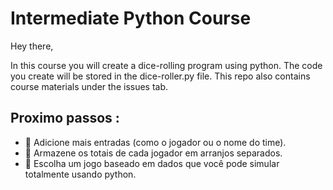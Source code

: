 # Intermediate Python Course

Hey there, 

In this course you will create a dice-rolling program using python. The code you create will be stored in the dice-roller.py file. This repo also contains course materials under the issues tab. 

## Proximo passos :
* 🔲 Adicione mais entradas (como o jogador ou o nome do time).
* 🔲 Armazene os totais de cada jogador em arranjos separados.
* 🔲 Escolha um jogo baseado em dados que você pode simular totalmente usando python.
